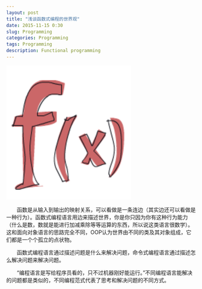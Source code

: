```yaml
---
layout: post
title: "浅谈函数式编程的世界观"
date: 2015-11-15 0:30
slug: Programming
categories: Programming
tags: Programming
description: Functional programming
---
```


![Functional Programming](/images/fp.png)

&emsp;&emsp;函数是从输入到输出的映射关系，可以看做是一条连边（其实边还可以看做是一种行为）。函数式编程语言用边来描述世界，你是你只因为你有这种行为能力（什么是数，数就是能进行加减乘除等等运算的东西，所以说这类语言很数学）。这和面向对象语言的思路完全不同，OOP认为世界由不同的类及其对象组成，它们都是一个个孤立的点状物。

&emsp;&emsp;函数式编程语言通过描述问题是什么来解决问题，命令式编程语言通过描述怎么解决问题来解决问题。

&emsp;&emsp;“编程语言是写给程序员看的，只不过机器刚好能运行。”不同编程语言能解决的问题都是类似的，不同编程范式代表了思考和解决问题的不同方式。
